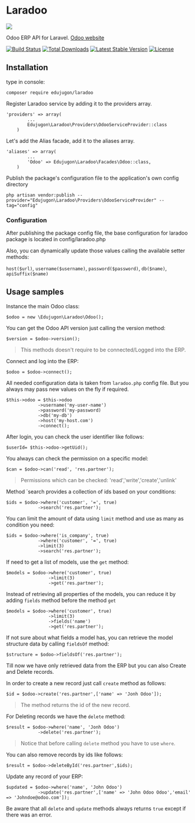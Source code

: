 # Laradoo

<img src="https://raw.githubusercontent.com/Edujugon/laradoo/master/docs/assets/laradoo.png">

Odoo ERP API for Laravel. [Odoo website](https://www.odoo.com)

[![Build Status](https://api.travis-ci.org/Edujugon/laradoo.svg)](https://api.travis-ci.org/Edujugon/laradoo)
[![Total Downloads](https://poser.pugx.org/edujugon/laradoo/downloads)](https://packagist.org/packages/edujugon/laradoo)
[![Latest Stable Version](https://poser.pugx.org/edujugon/laradoo/v/stable)](https://packagist.org/packages/edujugon/laradoo)
[![License](https://poser.pugx.org/edujugon/laradoo/license)](https://packagist.org/packages/edujugon/laradoo)


## Installation

type in console:

```
composer require edujugon/laradoo
```

Register Laradoo service by adding it to the providers array.
```
'providers' => array(
        ...
        Edujugon\Laradoo\Providers\OdooServiceProvider::class
    )
```

Let's add the Alias facade, add it to the aliases array.
```
'aliases' => array(
        ...
        'Odoo' => Edujugon\Laradoo\Facades\Odoo::class,
    )
```
    
Publish the package's configuration file to the application's own config directory

```
php artisan vendor:publish --provider="Edujugon\Laradoo\Providers\OdooServiceProvider" --tag="config"
```

### Configuration

After publishing the package config file, the base configuration for laradoo package is located in config/laradoo.php


Also, you can dynamically update those values calling the available setter methods:

`host($url)`, `username($username)`, `password($password)`, `db($name)`, `apiSuffix($name)`


##  Usage samples

Instance the main Odoo class:

```
$odoo = new \Edujugon\Laradoo\Odoo();
```
You can get the Odoo API version just calling the version method:

```
$version = $odoo->version();
```
> This methods doesn't require to be connected/Logged into the ERP.

Connect and log into the ERP:

```
$odoo = $odoo->connect();
```

All needed configuration data is taken from `laradoo.php` config file. But you always may pass new values on the fly if required.

```
$this->odoo = $this->odoo
            ->username('my-user-name')
            ->password('my-password)
            ->db('my-db')
            ->host('my-host.com')
            ->connect();
```


After login, you can check the user identifier like follows:

```
$userId= $this->odoo->getUid();
```

You always can check the permission on a specific model:

```
$can = $odoo->can('read', 'res.partner');
```
> Permissions which can be checked: 'read','write','create','unlink'

Method `search provides a collection of ids based on your conditions:

```
$ids = $odoo->where('customer', '=', true)
            ->search('res.partner');
```

You can limit the amount of data using `limit` method and use as many as condition you need:

```
$ids = $odoo->where('is_company', true)
            ->where('customer', '=', true)
            ->limit(3)
            ->search('res.partner');
```

If need to get a list of models, use the `get` method:

```
$models = $odoo->where('customer', true)
                ->limit(3)
                ->get('res.partner');
```

Instead of retrieving all properties of the models, you can reduce it by adding `fields` method before the method `get`

```
$models = $odoo->where('customer', true)
                ->limit(3)
                ->fields('name')
                ->get('res.partner');
```

If not sure about what fields a model has, you can retrieve the model structure data by calling `fieldsOf` method:

```
$structure = $odoo->fieldsOf('res.partner');
```

Till now we have only retrieved data from the ERP but you can also Create and Delete records.

In order to create a new record just call `create` method as follows:

```
$id = $odoo->create('res.partner',['name' => 'Jonh Odoo']);
```
> The method returns the id of the new record.

For Deleting records we have the `delete` method:

```
$result = $odoo->where('name', 'Jonh Odoo')
            ->delete('res.partner');
```
> Notice that before calling `delete` method you have to use `where`.

You can also remove records by ids like follows:

```
$result = $odoo->deleteById('res.partner',$ids);
```

Update any record of your ERP:

```
$updated = $odoo->where('name', 'John Odoo')
            ->update('res.partner',['name' => 'John Odoo Odoo','email' => 'Johndoe@odoo.com']);
```

Be aware that all `delete` and `update` methods always returns `true` except if there was an error.
